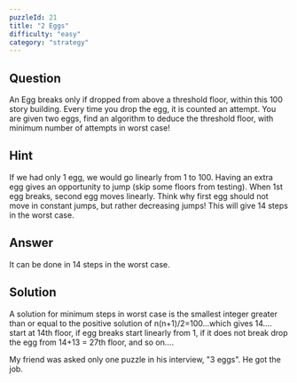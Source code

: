 ```yaml
---
puzzleId: 21
title: "2 Eggs"
difficulty: "easy"
category: "strategy"
---
```


## Question
An Egg breaks only if dropped from above a threshold floor, within this 100 story building. Every time you drop the egg, it is counted an attempt. You are given two eggs, find an algorithm to deduce the threshold floor, with minimum number of attempts in worst case!


## Hint
If we had only 1 egg, we would go linearly from 1 to 100. Having an extra egg gives an opportunity to jump (skip some floors from testing). When 1st egg breaks, second egg moves linearly. Think why first egg should not move in constant jumps, but rather decreasing jumps! This will give 14 steps in the worst case.


## Answer
It can be done in 14 steps in the worst case.

## Solution
A solution for minimum steps in worst case is the smallest integer greater than or equal to the positive solution of n(n+1)/2=100...which gives 14....
start at 14th floor, if egg breaks start linearly from 1, if it does not break drop the egg from 14+13 = 27th floor, and so on....

My friend was asked only one puzzle in his interview, "3 eggs". He got the job.
